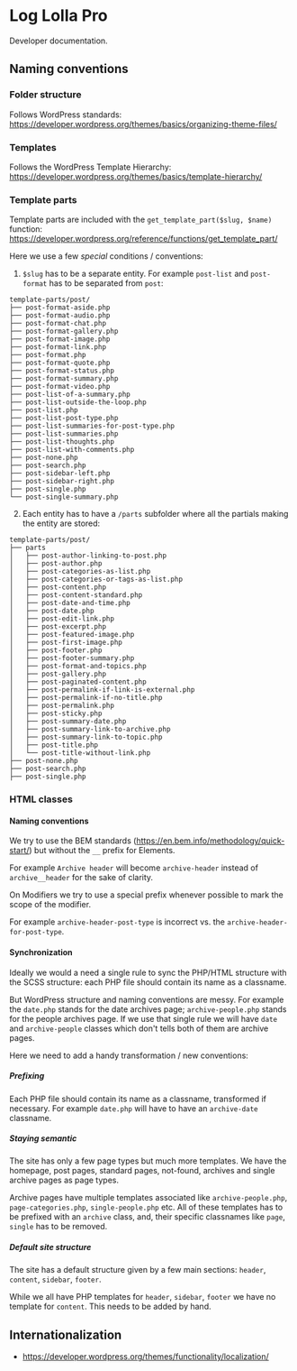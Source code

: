 # Log Lolla Pro

Developer documentation.

## Naming conventions

### Folder structure

Follows WordPress standards: https://developer.wordpress.org/themes/basics/organizing-theme-files/

### Templates

Follows the WordPress Template Hierarchy: https://developer.wordpress.org/themes/basics/template-hierarchy/

### Template parts

Template parts are included with the `get_template_part($slug, $name)` function: https://developer.wordpress.org/reference/functions/get_template_part/

Here we use a few *special* conditions / conventions:

1. `$slug` has to be a separate entity. For example `post-list` and `post-format` has to be separated from `post`:

```
template-parts/post/
├── post-format-aside.php
├── post-format-audio.php
├── post-format-chat.php
├── post-format-gallery.php
├── post-format-image.php
├── post-format-link.php
├── post-format.php
├── post-format-quote.php
├── post-format-status.php
├── post-format-summary.php
├── post-format-video.php
├── post-list-of-a-summary.php
├── post-list-outside-the-loop.php
├── post-list.php
├── post-list-post-type.php
├── post-list-summaries-for-post-type.php
├── post-list-summaries.php
├── post-list-thoughts.php
├── post-list-with-comments.php
├── post-none.php
├── post-search.php
├── post-sidebar-left.php
├── post-sidebar-right.php
├── post-single.php
└── post-single-summary.php
```

2. Each entity has to have a `/parts` subfolder where all the partials making the entity are stored:

```
template-parts/post/
├── parts
│   ├── post-author-linking-to-post.php
│   ├── post-author.php
│   ├── post-categories-as-list.php
│   ├── post-categories-or-tags-as-list.php
│   ├── post-content.php
│   ├── post-content-standard.php
│   ├── post-date-and-time.php
│   ├── post-date.php
│   ├── post-edit-link.php
│   ├── post-excerpt.php
│   ├── post-featured-image.php
│   ├── post-first-image.php
│   ├── post-footer.php
│   ├── post-footer-summary.php
│   ├── post-format-and-topics.php
│   ├── post-gallery.php
│   ├── post-paginated-content.php
│   ├── post-permalink-if-link-is-external.php
│   ├── post-permalink-if-no-title.php
│   ├── post-permalink.php
│   ├── post-sticky.php
│   ├── post-summary-date.php
│   ├── post-summary-link-to-archive.php
│   ├── post-summary-link-to-topic.php
│   ├── post-title.php
│   └── post-title-without-link.php
├── post-none.php
├── post-search.php
├── post-single.php
```

### HTML classes

#### Naming conventions

We try to use the BEM standards (https://en.bem.info/methodology/quick-start/) but without the `__` prefix for Elements.

For example `Archive header` will become `archive-header` instead of `archive__header` for the sake of clarity.

On Modifiers we try to use a special prefix whenever possible to mark the scope of the modifier.

For example `archive-header-post-type` is incorrect vs. the `archive-header-for-post-type`.

#### Synchronization

Ideally we would a need a single rule to sync the PHP/HTML structure with the SCSS structure: each PHP file should contain its name as a classname.

But WordPress structure and naming conventions are messy. For example the `date.php` stands for the date archives page; `archive-people.php` stands for the people archives page. If we use that single rule we will have `date` and `archive-people` classes which don't tells both of them are archive pages.

Here we need to add a handy transformation / new conventions:

##### Prefixing

Each PHP file should contain its name as a classname, transformed if necessary. For example `date.php` will have to have an `archive-date` classname.

##### Staying semantic

The site has only a few page types but much more templates. We have the homepage, post pages, standard pages, not-found, archives and single archive pages as page types.  

Archive pages have multiple templates associated like `archive-people.php`, `page-categories.php`, `single-people.php` etc. All of these templates has to be prefixed with an `archive` class, and, their specific classnames like `page`, `single` has to be removed.


##### Default site structure

The site has a default structure given by a few main sections: `header`, `content`, `sidebar`, `footer`.

While we all have PHP templates for `header`, `sidebar`, `footer` we have no template for `content`. This needs to be added by hand.


## Internationalization

- https://developer.wordpress.org/themes/functionality/localization/
